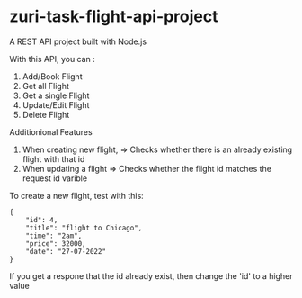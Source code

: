 # zuri-task-flight-api-project
A REST API project built with Node.js

With this API, you can :
1. Add/Book Flight
2. Get all Flight
3. Get a single Flight
4. Update/Edit Flight
5. Delete Flight

Additionional Features
1. When creating new flight,
    => Checks whether there is an already existing flight with that id
2. When updating a flight
    => Checks whether the flight id matches the request id varible

To create a new flight, test with this:

    {
        "id": 4,  
        "title": "flight to Chicago",  
        "time": "2am",  
        "price": 32000,  
        "date": "27-07-2022"  
    }

If you get a respone that the id already exist, then change the 'id' to a higher value
